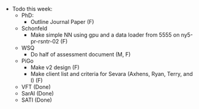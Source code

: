 - Todo this week:
    - PhD:
        - Outline Journal Paper (F)
    - Schonfeld
        - Make simple NN using gpu and a data loader from 5555 on ny5-pr-rsntr-02 (F)
    - WSQ
        - Do half of assessment document (M, F)
    - PiGo
        - Make v2 design (F)
        - Make client list and criteria for Sevara (Axhens, Ryan, Terry, and I) (F)
    - VFT (Done)
    - SarAI (Done)
    - SATI (Done)
